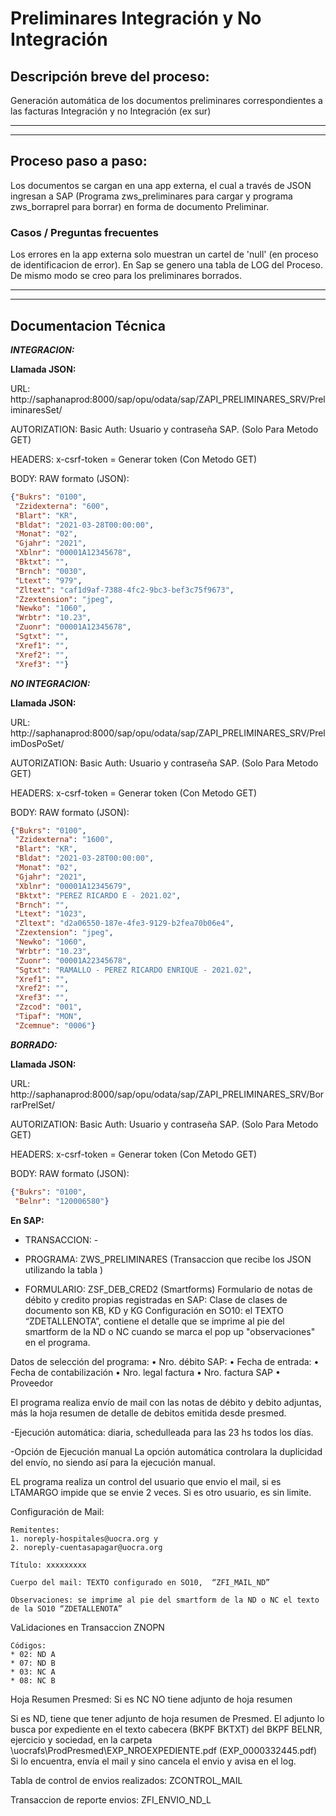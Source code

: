 # Preliminares Integración y No Integración

## Descripción breve del proceso:
Generación automática de los documentos preliminares correspondientes a las facturas Integración y no Integración (ex sur)

***
***

## Proceso paso a paso:
Los documentos se cargan en una app externa, el cual a través de JSON ingresan a SAP (Programa zws_preliminares para cargar y  programa zws_borraprel para borrar) en forma de documento Preliminar. 
### Casos / Preguntas frecuentes

Los errores en la app externa solo muestran un cartel de 'null' (en proceso de identificacion de error).
En Sap se genero una tabla de LOG del Proceso. De mismo modo se creo para los preliminares borrados. 
***
***
## Documentacion Técnica

***INTEGRACION:***

**Llamada JSON:**

URL: http://saphanaprod:8000/sap/opu/odata/sap/ZAPI_PRELIMINARES_SRV/PreliminaresSet/

AUTORIZATION: 
Basic Auth: Usuario y contraseña SAP. (Solo Para Metodo GET)

HEADERS:
x-csrf-token = Generar token (Con Metodo GET) 

BODY:
RAW
formato (JSON): 
```json
{"Bukrs": "0100",
 "Zzidexterna": "600",
 "Blart": "KR",
 "Bldat": "2021-03-28T00:00:00",
 "Monat": "02",  
 "Gjahr": "2021",
 "Xblnr": "00001A12345678",
 "Bktxt": "",
 "Brnch": "0030",
 "Ltext": "979",
 "Zltext": "caf1d9af-7388-4fc2-9bc3-bef3c75f9673",
 "Zzextension": "jpeg", 
 "Newko": "1060",
 "Wrbtr": "10.23",
 "Zuonr": "00001A12345678",
 "Sgtxt": "",
 "Xref1": "",
 "Xref2": "",
 "Xref3": ""}
```

***NO INTEGRACION:***

**Llamada JSON:**

URL: http://saphanaprod:8000/sap/opu/odata/sap/ZAPI_PRELIMINARES_SRV/PrelimDosPoSet/

AUTORIZATION: 
Basic Auth: Usuario y contraseña SAP. (Solo Para Metodo GET)

HEADERS:
x-csrf-token = Generar token (Con Metodo GET) 

BODY:
RAW
formato (JSON): 
```json
{"Bukrs": "0100",
 "Zzidexterna": "1600",
 "Blart": "KR",
 "Bldat": "2021-03-28T00:00:00",
 "Monat": "02",  
 "Gjahr": "2021",
 "Xblnr": "00001A12345679",
 "Bktxt": "PEREZ RICARDO E - 2021.02",
 "Brnch": "",
 "Ltext": "1023",
 "Zltext": "d2a06550-187e-4fe3-9129-b2fea70b06e4",
 "Zzextension": "jpeg",  
 "Newko": "1060",
 "Wrbtr": "10.23",
 "Zuonr": "00001A22345678",
 "Sgtxt": "RAMALLO - PEREZ RICARDO ENRIQUE - 2021.02",
 "Xref1": "",
 "Xref2": "",
 "Xref3": "",
 "Zzcod": "001",
 "Tipaf": "MON",
 "Zcemnue": "0006"}
```

***BORRADO:***

**Llamada JSON:**

URL: http://saphanaprod:8000/sap/opu/odata/sap/ZAPI_PRELIMINARES_SRV/BorrarPrelSet/

AUTORIZATION: 
Basic Auth: Usuario y contraseña SAP. (Solo Para Metodo GET)

HEADERS:
x-csrf-token = Generar token (Con Metodo GET) 

BODY:
RAW
formato (JSON): 
```json
{"Bukrs": "0100",
 "Belnr": "120006580"}
```

**En SAP:** 

* TRANSACCION: -

* PROGRAMA: ZWS_PRELIMINARES 
(Transaccion que recibe los JSON utilizando la tabla )

* FORMULARIO:  ZSF_DEB_CRED2 (Smartforms) 
Formulario de notas de débito y credito propias registradas en SAP: Clase de clases de documento son KB, KD y KG
Configuración en SO10: el TEXTO “ZDETALLENOTA”, contiene el detalle que se imprime al pie del smartform de la ND o NC cuando se marca el pop up "observaciones" en el programa.

Datos de selección del programa:
•	Nro. débito SAP:
•	Fecha de entrada:
•	Fecha de contabilización
•	Nro. legal factura
•	Nro. factura SAP 
•	Proveedor

El programa realiza envío de mail con las notas de débito y debito adjuntas, más la hoja resumen de detalle de debitos emitida desde presmed.

-Ejecución automática: diaria,  schedulleada para las 23 hs todos los días.

-Opción de Ejecución manual 
La opción automática controlara la duplicidad del envío, no siendo así para la ejecución manual.

EL programa realiza un control del usuario que envio el mail, si es LTAMARGO impide que se envie 2 veces. Si es otro usuario, es sin limite.


Configuración de Mail: 

    Remitentes: 
    1. noreply-hospitales@uocra.org y 
    2. noreply-cuentasapagar@uocra.org

    Título: xxxxxxxxx

    Cuerpo del mail: TEXTO configurado en SO10,  “ZFI_MAIL_ND”

    Observaciones: se imprime al pie del smartform de la ND o NC el texto de la SO10 “ZDETALLENOTA”

VaLidaciones en Transaccion ZNOPN 

    Códigos:
    * 02: ND A
    * 07: ND B
    * 03: NC A
    * 08: NC B

Hoja Resumen Presmed:
Si es NC NO tiene adjunto de hoja resumen

Si es ND, tiene que tener adjunto de hoja resumen de Presmed. El adjunto lo busca por expediente en el texto cabecera (BKPF BKTXT) del BKPF BELNR, ejercicio y sociedad, en la carpeta \\uocrafs\ProdPresmed\EXP_NROEXPEDIENTE.pdf (EXP_0000332445.pdf)
Si lo encuentra, envía el mail y sino cancela el envio y avisa en el log.


Tabla de control de envios realizados: 
ZCONTROL_MAIL

Transaccion de reporte envios: ZFI_ENVIO_ND_L

